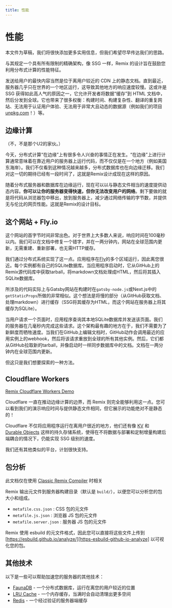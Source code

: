 ```yaml
---
title: 性能
---
```


# 性能

<docs-warning>本文件为草稿，我们将很快添加更多实用信息，但我们希望尽早传达我们的思路。</docs-warning>

与其规定一个具有所有限制的精确架构，像 SSG 一样，Remix 的设计旨在鼓励您利用分布式计算的性能特征。

发送给用户的最快内容当然是位于离用户较近的 CDN 上的静态文档。直到最近，服务器几乎只在世界的一个地区运行，这导致其他地方的响应速度较慢。这或许是 SSG 获得如此高人气的原因之一，它允许开发者将数据“缓存”到 HTML 文档中，然后分发到全球。它也带来了很多权衡：构建时间、构建复杂性、翻译的重复网站、无法用于认证用户体验、无法用于非常大且动态的数据源（例如我们的项目 [unpkg.com][unpkg-com]！）等。

## 边缘计算

（不，不是那个U2的家伙。）

今天，分布式计算“在边缘”上有很多令人兴奋的事情正在发生。“在边缘”上进行计算通常意味着在靠近用户的服务器上运行代码，而不仅仅是在一个地方（例如美国东海岸）。我们不仅看到这种情况越来越多，分布式数据库也在向边缘迁移。我们对这一切的期待已经有一段时间了，这就是Remix设计成现在这样的原因。

随着分布式服务器和数据库在边缘运行，现在可以以与静态文件相当的速度提供动态内容。**你可以让你的服务器变得快速，但你无法改变用户的网络**。剩下要做的就是将代码从浏览器包中移出，放到服务器上，减少通过网络传输的字节数，并提供无与伦比的网页性能。这就是Remix的设计目标。

## 这个网站 + Fly.io

这个网站的首字节时间非常出色。对于世界上大多数人来说，响应时间在100毫秒以内。我们可以在文档中修复一个错字，并在一两分钟内，网站在全球范围内更新，无需重建、重新部署，也无需HTTP缓存。

我们通过分布式系统实现了这一点。应用程序在[Fly][fly]的多个区域运行，因此离您很近。每个实例都有自己的SQLite数据库。当应用程序启动时，它从GitHub上的Remix源代码库中获取tarball，将markdown文档处理成HTML，然后将其插入SQLite数据库。

所涉及的代码实际上与Gatsby网站在构建时在`gatsby-node.js`或Next.js中的`getStaticProps`所做的非常相似。这个想法是将慢的部分（从GitHub获取文档、处理markdown）进行缓存（SSG将其缓存为HTML，而这个网站在服务器上将其缓存为SQLite）。

当用户请求一个页面时，应用程序查询其本地SQLite数据库并发送该页面。我们的服务器在几毫秒内完成这些请求。这个架构最有趣的地方在于，我们不需要为了新鲜度而牺牲速度。当我们在GitHub上编辑文档时，GitHub动作会调用最近的应用实例上的webhook，然后将该请求重放到全球的所有其他实例。然后，它们都从GitHub拉取新的tarball，并像启动时一样同步数据库中的文档。文档在一两分钟内在全球范围内更新。

但这只是我们想要探索的一种方法。

## Cloudflare Workers

[Remix Cloudflare Workers Demo][remix-cloudflare-workers-demo]

Cloudflare 一直在推动边缘计算的边界，而 Remix 则完全能够利用这一点。您可以看到我们的演示响应时间与提供静态文件相同，但它展示的功能绝对不是静态的！

Cloudflare 不仅将应用程序运行在离用户很近的地方，他们还有像 [KV][kv] 和 [Durable Objects][durable-objects] 这样的持久存储系统，使得在不将数据与部署和定制增量构建后端耦合的情况下，仍能实现 SSG 级别的速度。

我们还有其他类似的平台，计划很快支持。

## 包分析

<docs-warning>此文档仅在使用 [Classic Remix Compiler][classic-remix-compiler] 时相关</docs-warning>

Remix 输出元文件到服务器构建目录（默认是 `build/`），以便您可以分析您的包大小和组成。

- `metafile.css.json` : CSS 包的元文件
- `metafile.js.json` : 浏览器 JS 包的元文件
- `metafile.server.json` : 服务器 JS 包的元文件

Remix 使用 esbuild 的元文件格式，因此您可以直接将这些文件上传到 [https://esbuild.github.io/analyze/][https-esbuild-github-io-analyze] 以可视化您的包。

## 其他技术

以下是一些可以帮助加速您的服务器的其他技术：

- [FaunaDB][fauna-db] - 一个分布式数据库，运行在离您的用户较近的位置
- [LRU Cache][lru-cache] - 一个内存缓存，当满时会自动清理出更多空间
- [Redis][redis] - 一个经过验证的服务器端缓存

[unpkg-com]: https://unpkg.com
[fly]: https://fly.io
[remix-cloudflare-workers-demo]: https://remix-cloudflare-demo.jacob-ebey.workers.dev
[kv]: https://developers.cloudflare.com/workers/learning/how-kv-works
[durable-objects]: https://blog.cloudflare.com/introducing-workers-durable-objects
[fauna-db]: https://fauna.com
[lru-cache]: https://www.npmjs.com/package/lru-cache
[redis]: https://www.npmjs.com/package/redis
[https-esbuild-github-io-analyze]: https://esbuild.github.io/analyze
[classic-remix-compiler]: ./vite#classic-remix-compiler-vs-remix-vite